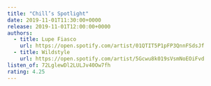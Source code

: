 ```yaml
---
title: "Chill’s Spotlight"
date: 2019-11-01T11:30:00+0000
release: 2019-11-01T12:00:00+0000
authors:
  - title: Lupe Fiasco
    url: https://open.spotify.com/artist/01QTIT5P1pFP3QnnFSdsJf
  - title: Wildstyle
    url: https://open.spotify.com/artist/5Gcwu8k019sVsmNoEOiFvd
listen_of: 72LglewDl2LULJv40Ow7fh
rating: 4.25
---
```

